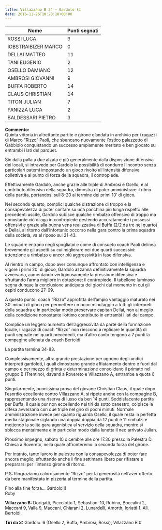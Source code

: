 ```yaml
---
title: Villazzano B 34 – Gardolo 83
date: 2016-11-26T10:28:18+00:00
---
```


| **Nome** | **Punti segnati** |
| -------- | ----------------- |
| ROSSI LUCA | 9 |
| IOBSTRAIBIZER MARCO | 0 |
| DELLAI MATTEO | 11 |
| TANI EUGENIO | 2 |
| OSELLO DAMIANO | 12 |
| AMBROSI GIOVANNI | 9 |
| BUFFA ROBERTO | 14 |
| CLAUS CHRISTIAN | 14 |
| TITON JULIAN | 7 |
| PANIZZA LUCA | 2 |
| BALDESSARI PIETRO | 3 |

**Commento:**  
Quinta vittoria in altrettante partite e girone d’andata in archivio per i ragazzi di Marco “Rizzo” Paoli, che sbancano nuovamente l’ostico palazzetto di Gabbiolo conquistando un successo ampiamente meritato e ben giocato su entrambi i lati del parquet.

Sin dalla palla a due alzata e più generalmente dalla disposizione difensiva dei locali, si intravede per Gardolo la possibilità di condurre l’incontro senza particolari patemi impostando un gioco rivolto all’intensità difensiva collettiva e al punto di forza della squadra, il contropiede.

Effettivamente Gardolo, anche grazie alle triple di Ambrosi e Osello, e al contributo difensivo della squadra, dimostra di poter amministrare il ritmo della partita, portandosi sull’8-20 al termine dei primi 10’ di gioco.

Nel secondo quarto, complici qualche distrazione di troppo e la consapevolezza di poter contare su una panchina più lunga rispetto alle precedenti uscite, Gardolo subisce qualche rimbalzo offensivo di troppo ma nonostante ciò dilaga in contropiede gestendo accuratamente i possessi offensivi e grazie alla buona vena realizzativa di Buffa (2/2 da tre nel quarto) e Dellai, al ritorno dall’infortunio occorso nella gara contro la prima squadra della società, va al riposo sul 21-43.

Le squadre entrano negli spogliatoi e come di consueto coach Paoli delinea brevemente gli aspetti su cui migliorare nei due quarti successivi: attenzione a rimbalzo e ancor più aggressività in fase difensiva.

Al rientro in campo, dopo aver comunque affrontato con intelligenza e vigore i primi 20’ di gioco, Gardolo azzanna definitivamente la squadra avversaria, aumentando vertiginosamente la pressione difensiva e sfruttando l’arma migliore in dotazione: il contropiede. Il tabellone luminoso segna dunque la conclusione anticipata dei giochi dal momento in cui gli ospiti conducono 27-69.

A questo punto, coach “Rizzo” approfitta dell’ampio vantaggio maturato nei 30’ minuti di gioco per permettere un buon minutaggio a tutti gli interpreti della squadra e in particolar modo preservare capitan Dellai, non al meglio della condizione nonostante l’ottimo contributo in entrambi i lati del campo.

Complice un leggero aumento dell’aggressività da parte della formazione locale, i ragazzi di coach “Rizzo” non riescono a replicare le quantità di punti segnate nei quarti precedenti, ma d’altro canto tengono a 7 punti la compagine allenata da coach Bertoldi.

La partita termina 34-83.

Complessivamente, altra grande prestazione per ognuno degli undici interpreti gardoloti, i quali dimostrano grande affiatamento dentro e fuori dal campo e per mezzo di grinta e determinazione consolidano il primato nel gruppo B (Trentino), davanti a Rovereto e Villazzano A, entrambe a quota 6 punti.

Singolarmente, buonissima prova del giovane Christian Claus, il quale dopo l’esordio eccellente contro Villazzano A, si ripete anche con la compagine B, rappresentando una riserva di lusso da ben 14 punti. Soddisfacente partita per Buffa, il quale pur non eccellendo nei tiri da sotto canestro, colpisce la difesa avversaria con due triple nel giro di pochi minuti. Normale amministrazione invece per quanto riguarda Osello, il quale resta in perfetta media stagionale siglando una doppia doppia da 12 punti e 11 rimbalzi e mettendo la solita gara agonistica al servizio della squadra, mentre si sblocca mentalmente e in particolar modo dalla lunetta il neo arrivato Julian.

Prossimo impegno, sabato 10 dicembre alle ore 17.30 presso la Palestra D. Chiesa a Rovereto, nella quale affronteremo la seconda forza del girone.

Per intanto, tanto lavoro in palestra con la consapevolezza di poter fare ancora meglio, sfruttando anche il fine settimana libero per rifiatare e prepararsi per l’intenso girone di ritorno.

P.S: Ringraziamo calorosamente “Rizzo” per la generosità nell’aver offerto da bere manifestata in pizzeria al termine della partita.

Fino alla fine forza… Gardolo!!!  
Roby

**Villazzano B:** Dorigatti, Piccolotto 1, Sebastiani 10, Rubino, Boccalini 2, Maccani 9, Valla 9, Maccani, Chiarani 2, Lunardelli, Amorth, Ioriatti 1. All. Bertoldi.

**Tiri da 3:** Gardolo: 6 (Osello 2, Buffa, Ambrosi, Rossi), Villazzano B 0.